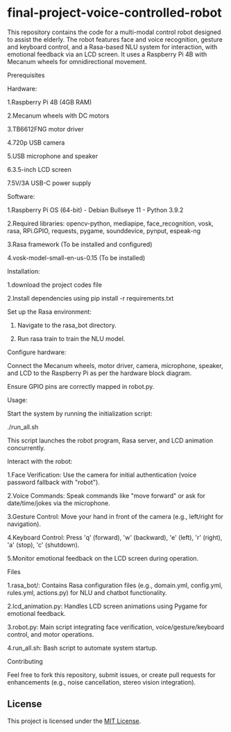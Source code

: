 # final-project-voice-controlled-robot

This repository contains the code for a multi-modal control robot designed to assist the elderly. The robot features face and voice recognition, gesture and keyboard control, and a Rasa-based NLU system for interaction, with emotional feedback via an LCD screen. It uses a Raspberry Pi 4B with Mecanum wheels for omnidirectional movement.

Prerequisites


Hardware:

1.Raspberry Pi 4B (4GB RAM)

2.Mecanum wheels with DC motors

3.TB6612FNG motor driver

4.720p USB camera

5.USB microphone and speaker

6.3.5-inch LCD screen

7.5V/3A USB-C power supply



Software:

1.Raspberry Pi OS (64-bit) - Debian Bullseye 11 - Python 3.9.2

2.Required libraries: opencv-python, mediapipe, face_recognition, vosk, rasa, RPi.GPIO, requests, pygame, sounddevice, pynput, espeak-ng

3.Rasa framework (To be installed and configured)

4.vosk-model-small-en-us-0.15 (To be installed)


Installation:

1.download the project codes file

2.Install dependencies using pip install -r requirements.txt

Set up the Rasa environment:

   1. Navigate to the rasa_bot directory.

   2. Run rasa train to train the NLU model.


Configure hardware:

Connect the Mecanum wheels, motor driver, camera, microphone, speaker, and LCD to the Raspberry Pi as per the hardware block diagram.

Ensure GPIO pins are correctly mapped in robot.py.


Usage:

Start the system by running the initialization script:

./run_all.sh

This script launches the robot program, Rasa server, and LCD animation concurrently.



Interact with the robot:

1.Face Verification: Use the camera for initial authentication (voice password fallback with "robot").

2.Voice Commands: Speak commands like "move forward" or ask for date/time/jokes via the microphone.

3.Gesture Control: Move your hand in front of the camera (e.g., left/right for navigation).

4.Keyboard Control: Press 'q' (forward), 'w' (backward), 'e' (left), 'r' (right), 'a' (stop), 'c' (shutdown).

5.Monitor emotional feedback on the LCD screen during operation.


Files

1.rasa_bot/: Contains Rasa configuration files (e.g., domain.yml, config.yml, rules.yml, actions.py) for NLU and chatbot functionality.

2.lcd_animation.py: Handles LCD screen animations using Pygame for emotional feedback.

3.robot.py: Main script integrating face verification, voice/gesture/keyboard control, and motor operations.

4.run_all.sh: Bash script to automate system startup.

Contributing

Feel free to fork this repository, submit issues, or create pull requests for enhancements (e.g., noise cancellation, stereo vision integration).

## License

This project is licensed under the [MIT License](LICENSE).
